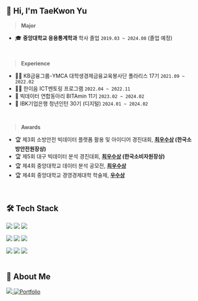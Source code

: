 ## 👋 Hi, I'm TaeKwon Yu
> **Major** 
-  🎓 **중앙대학교 응용통계학과** 학사 졸업 `2019.03 ~ 2024.08` (졸업 예정)
</br>

> **Experience**
- 🧑‍🏫 KB금융그룹-YMCA 대학생경제금융교육봉사단 폴라리스 17기 `2021.09 ~ 2022.02`
- 🧑‍💻 한이음 ICT멘토링 프로그램 `2022.04 ~ 2022.11`
- 🍊 빅데이터 연합동아리 BITAmin 11기  `2023.02 ~ 2024.02`
- 🏦 IBK기업은행 청년인턴 30기 (디지털) `2024.01 ~ 2024.02`
</br>

> **Awards** 
- 🏆  제3회 소방안전 빅데이터 플랫폼 활용 및 아이디어 경진대회, **[최우수상](https://github.com/tgwon/Building_Safety_Indicators) (한국소방안전원장상)**
- 🏆  제5회 대구 빅데이터 분석 경진대회, **[최우수상](https://github.com/tgwon/News_Recommendation) (한국소비자원장상)**
- 🏆  제4회 중앙대학교 데이터 분석 공모전, **[최우수상](https://github.com/tgwon/Recruitment_Text_Mining)**
- 🏆  제4회 중앙대학교 경영경제대학 학술제, **[우수상]()**
</br>

## 🛠️ Tech Stack 
<img src="https://img.shields.io/badge/Python-3776AB?logo=Python&logoColor=white"> <img src="https://img.shields.io/badge/TensorFlow-FF6F00?style=flat&logo=TensorFlow&logoColor=white"/> <img src="https://img.shields.io/badge/PyTorch-EE4C2C?style=flat&logo=PyTorch&logoColor=white"/>

<img src="https://img.shields.io/badge/SAS-4285F4?style=flat&logo=googlechrome&logoColor=blue"/> <img src="https://img.shields.io/badge/SPSS-052FAD?style=flat&logo=IBM&logoColor=black"/> <img src="https://img.shields.io/badge/RStudio-75AADB?logo=RStudio&logoColor=white">

<img src="https://img.shields.io/badge/PostgreSQL-4169E1?logo=PostgreSQL&logoColor=white"> <img src="https://img.shields.io/badge/MySQL-4479A1?logo=MySQL&logoColor=white"> <img src="https://img.shields.io/badge/Tableau-E97627?logo=Tableau&logoColor=white">
</br></br>


## 📑 About Me

<a href="https://tgwon.tistory.com/" target="_blank"><img src="https://img.shields.io/badge/Tistory-F25546.svg?logo=Tistory&logoColor=white">
<a href="" target="_blank"><img alt="Portfolio" src="https://img.shields.io/badge/Portfolio-000000.svg?style=flat-square&logo=Notion&logoColor=white"/>

